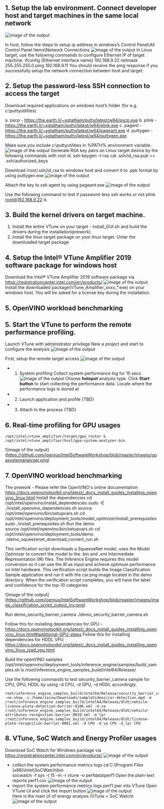 ## 1. Setup the lab environment. Connect developer host and target machines in the same local network
![image of the output](https://github.com/joenius/IntelSoftwareWorkshop/blob/master/images/hosttargetsetup.png)

In host, follow the steps to setup ip address in windows’s Control Panel\All Control Panel Items\Network Connections
![image of the output](https://github.com/joenius/IntelSoftwareWorkshop/blob/master/images/setuphostip.png)
In Linux target, use the following commands to configure Ethernet IP of target machine.
	ifconfig {Ethernet interface name} 192.168.9.22 netmask 255.255.255.0
	ping 192.168.9.11
You should receive the ping response if you successfully setup the network connection between host and target.
## 2. Setup the password-less SSH connection to access the target
Download required applications on windows host’s folder (for e.g. c:\puttyutilities)

a.      pscp - https://the.earth.li/~sgtatham/putty/latest/w64/pscp.exe
b.      plink - https://the.earth.li/~sgtatham/putty/latest/w64/plink.exe
c.      pagent - https://the.earth.li/~sgtatham/putty/latest/w64/pageant.exe
d.      puttygen - https://the.earth.li/~sgtatham/putty/latest/w64/puttygen.exe

Make sure you include c:\puttyutilities in %PATH% environment variable.
![image of the output]( https://github.com/joenius/IntelSoftwareWorkshop/blob/master/images/setuppath.png)
Generate RSA key pairs on Linux target device by the following commands with root id.
	ssh-keygen –t rsa
	cat .ssh/id_rsa.pub >> .ssh/authorized_keys

Download /root/.ssh/id_rsa to windows host and convert it to .ppk format by using puttygen.exe
![image of the output](https://github.com/joenius/IntelSoftwareWorkshop/blob/master/images/convertprivatekey.png)

Attach the key to ssh agent by using pageant.exe
![image of the output](https://github.com/joenius/IntelSoftwareWorkshop/blob/master/images/addkeypageant.png)

Use the following command to test if password-less ssh works or not
    plink root@192.168.9.22 ls

## 3. Build the kernel drivers on target machine.
1)	Install the entire VTune on your target - install_GUI.sh and build the drivers during the installation(prework)
2)	Install the linux target package on your linux target. Untar the downloaded target package

## 4. Setup the Intel® VTune Amplifier 2019 software package for windows host
Download the Intel® VTune Amplifier 2019 software package via https://registrationcenter.intel.com/en/products/
![image of the output](https://github.com/joenius/IntelSoftwareWorkshop/blob/master/images/downloadvtunewinhost.png)
Install the downloaded package(VTune_Amplifier_xxxx_*.exe) on your windows host. You will be asked for a license key during the installation. 

## 5. OpenVINO workload benchmarking
## 5. Start the VTune to perform the remote performance profiling.
Launch VTune with administrator privilege 
New a project and start to configure the analysis
![image of the output](https://github.com/joenius/IntelSoftwareWorkshop/blob/master/images/1_conf_analysis.png)

First, setup the remote target access
![image of the output](https://github.com/joenius/IntelSoftwareWorkshop/blob/master/images/2_linuxremote.png)
* 1) System profiling
Collect system performance log for 15 secs.
![image of the output](https://github.com/joenius/IntelSoftwareWorkshop/blob/master/images/3_analyzesystem.png)
Choose **hotspot** analysis type. Click **Start button** to start collecting the performance data.
Locate where the performance logs is stored at

* 2) Launch application and profile
{TBD}
* 3) Attach to the process
{TBD}

## 6. Real-time profiling for GPU usages
    /opt/intel/vtune_amplifier/target/gpa_router &
    /opt/intel/vtune_amplifier/host/gpa-system-analyzer-bin
![image of the output] (https://github.com/joenius/IntelSoftwareWorkshop/blob/master/images/gpasystemanalyzer.png)

## 7. OpenVINO workload benchmarking
The prework - Please refer the OpenVINO's online documentation https://docs.openvinotoolkit.org/latest/_docs_install_guides_installing_openvino_linux.html
Install the dependencies
    cd /opt/intel/openvino/install_dependencies
    sudo -E ./install_openvino_dependencies.sh
    source /opt/intel/openvino/bin/setupvars.sh
    cd /opt/intel/openvino/deployment_tools/model_optimizer/install_prerequisites
    sudo ./install_prerequisites.sh
Run the demo    
    source /opt/intel/openvino/bin/setupvars.sh
    cd /opt/intel/openvino/deployment_tools/demo
    ./demo_squeezenet_download_convert_run.sh

This verification script downloads a SqueezeNet model, uses the Model Optimizer to convert the model to the .bin and .xml Intermediate Representation (IR) files. The Inference Engine requires this model conversion so it can use the IR as input and achieve optimum performance on Intel hardware.
This verification script builds the Image Classification Sample application and run it with the car.png image located in the demo directory. When the verification script completes, you will have the label and confidence for the top-10 categories

![image of the output] (https://github.com/joenius/IntelSoftwareWorkshop/blob/master/images/image_classification_script_output_lnx.png)

Run demo_security_barrier_camera
    ./demo_security_barrier_camera.sh
    
Follow this for installing dependencies for GPU - https://docs.openvinotoolkit.org/latest/_docs_install_guides_installing_openvino_linux.html#additional-GPU-steps
Follow this for installing dependencies for HDDL VPU https://docs.openvinotoolkit.org/latest/_docs_install_guides_installing_openvino_linux_ivad_vpu.html

Build the openVINO samples 
    /opt/intel/openvino/deployment_tools/inference_engine/samples/build_samples.sh
    ls /root/inference_engine_samples_build/intel64/Release/

Use the following commands to test security_barrier_camera sample for CPU, GPU, HDDL by using -d CPU, -d GPU, -d HDDL accordingly.

    root/inference_engine_samples_build/intel64/Release/security_barrier_camera_demo -no-show -i /home/ieisw/Downloads/sampleVideos/car-detection.mp4 -m /root/inference_engine_samples_build/intel64/Release/dldt/vehicle-license-plate-detection-barrier-0106.xml -m_va /root/inference_engine_samples_build/intel64/Release/dldt/vehicle-attributes-recognition-barrier-0039.xml -m_lpr /root/inference_engine_samples_build/intel64/Release/dldt/license-plate-recognition-barrier-0001.xml -d CPU -d_va CPU -d_lpr CPU    
    
## 8. VTune, SoC Watch and Energy Profiler usages
Download SoC Watch for Windows package via https://registrationcenter.intel.com/en/products/
![image of the output](https://github.com/joenius/IntelSoftwareWorkshop/blob/master/images/downloadsocwatch.png)
* collect the system performance metrics logs
    cd C:\Program Files (x86)\Intel\SoCWatch\bin\
    socwatch -f sys -t 15 -m -r vtune -o perfdata\perf1
Open the plain-text reports perf1.csv
![image of the output](https://github.com/joenius/IntelSoftwareWorkshop/blob/master/images/socwatch_sysreport.png)    
* import the system performance metrics logs perf1.pwr into VTune
Open VTune UI and click the import button
![image of the output](https://github.com/joenius/IntelSoftwareWorkshop/blob/master/images/vtuneimport.png)  
Here is the main UI of energy analysis (VTune + SoC Watch)
![image of the output](https://github.com/joenius/IntelSoftwareWorkshop/blob/master/images/vtuneEnergyAnalysis.png)  
